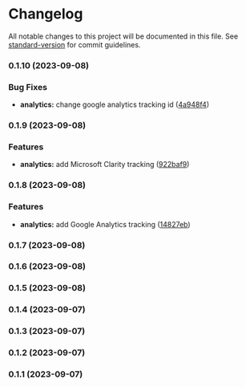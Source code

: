 # Changelog

All notable changes to this project will be documented in this file. See [standard-version](https://github.com/conventional-changelog/standard-version) for commit guidelines.

### 0.1.10 (2023-09-08)


### Bug Fixes

* **analytics:** change google analytics tracking id ([4a948f4](https://github.com/careplace-github/marketplace-web/commit/4a948f42e387c9c506536670819e2478ec1e1613))

### 0.1.9 (2023-09-08)


### Features

* **analytics:** add Microsoft Clarity tracking ([922baf9](https://github.com/careplace-github/marketplace-web/commit/922baf92b7c34785b8d2cc5b96f9671571dfedd3))

### 0.1.8 (2023-09-08)


### Features

* **analytics:** add Google Analytics tracking ([14827eb](https://github.com/careplace-github/marketplace-web/commit/14827eb861a0cdae055a5009284d93eb8458dcc5))

### 0.1.7 (2023-09-08)

### 0.1.6 (2023-09-08)

### 0.1.5 (2023-09-08)

### 0.1.4 (2023-09-07)

### 0.1.3 (2023-09-07)

### 0.1.2 (2023-09-07)

### 0.1.1 (2023-09-07)
